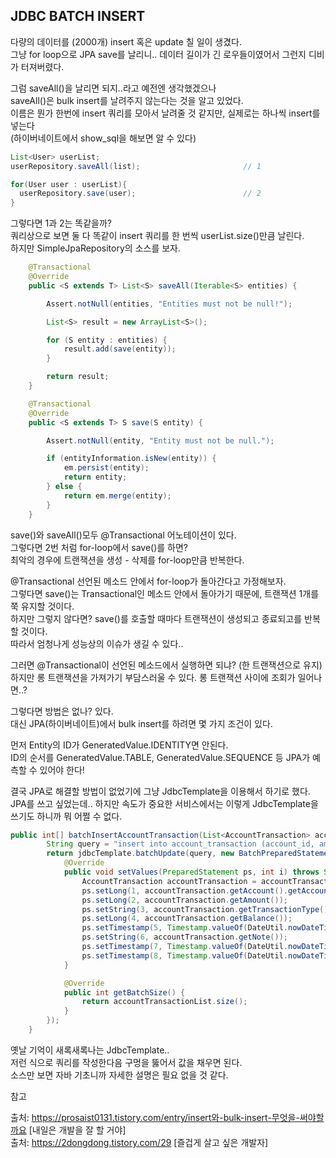 ## JDBC BATCH INSERT

다량의 데이터를 (2000개) insert 혹은 update 칠 일이 생겼다.<br>
그냥 for loop으로 JPA save를 날리니.. 데이터 길이가 긴 로우들이였어서 그런지 디비가 터져버렸다.

그럼 saveAll()을 날리면 되지..라고 예전엔 생각했겠으나<br>
saveAll()은 bulk insert를 날려주지 않는다는 것을 알고 있었다.<br>
이름은 뭔가 한번에 insert 쿼리를 모아서 날려줄 것 같지만, 실제로는 하나씩 insert를 넣는다<br>
(하이버네이트에서 show_sql을 해보면 알 수 있다)

```java
List<User> userList;
userRepository.saveAll(list);						// 1

for(User user : userList){
  userRepository.save(user);						// 2
}
```

그렇다면 1과 2는 똑같을까?<br>
쿼리상으로 보면 둘 다 똑같이 insert 쿼리를 한 번씩 userList.size()만큼 날린다.<br>
하지만 SimpleJpaRepository의 소스를 보자.

```java
	@Transactional
	@Override
	public <S extends T> List<S> saveAll(Iterable<S> entities) {

		Assert.notNull(entities, "Entities must not be null!");

		List<S> result = new ArrayList<S>();

		for (S entity : entities) {
			result.add(save(entity));
		}

		return result;
	}
```

~~~java
	@Transactional
	@Override
	public <S extends T> S save(S entity) {

		Assert.notNull(entity, "Entity must not be null.");

		if (entityInformation.isNew(entity)) {
			em.persist(entity);
			return entity;
		} else {
			return em.merge(entity);
		}
	}
~~~

save()와 saveAll()모두 @Transactional 어노테이션이 있다.<br>
그렇다면 2번 처럼 for-loop에서 save()를 하면?<br>
최악의 경우에 트랜잭션을 생성 - 삭제를 for-loop만큼 반복한다.

@Transactional 선언된 메소드 안에서 for-loop가 돌아간다고 가정해보자.<br>
그렇다면 save()는 Transactional인 메소드 안에서 돌아가기 때문에, 트랜잭션 1개를 쭉 유지할 것이다.<br>
하지만 그렇지 않다면? save()를 호출할 때마다 트랜잭션이 생성되고 종료되고를 반복할 것이다.<br>
 따라서 엄청나게 성능상의 이슈가 생길 수 있다..

그러면 @Transactional이 선언된 메소드에서 실행하면 되냐? (한 트랜잭션으로 유지)<br>
하지만 롱 트랜잭션을 가져가기 부담스러울 수 있다. 롱 트랜잭션 사이에 조회가 일어나면..?

그렇다면 방법은 없나? 있다.<br>
대신 JPA(하이버네이트)에서 bulk insert를 하려면 몇 가지 조건이 있다.

먼저 Entity의 ID가 GeneratedValue.IDENTITY면 안된다.<br>
ID의 순서를 GeneratedValue.TABLE, GeneratedValue.SEQUENCE 등 JPA가 예측할 수 있어야 한다!

결국 JPA로 해결할 방법이 없었기에 그냥 JdbcTemplate을 이용해서 하기로 했다.<br>
JPA를 쓰고 싶었는데.. 하지만 속도가 중요한 서비스에서는 이렇게 JdbcTemplate을 쓰기도 하니까 뭐 어쩔 수 없다.

```java
public int[] batchInsertAccountTransaction(List<AccountTransaction> accountTransactionList){
        String query = "insert into account_transaction (account_id, amount, transaction_type, balance, transaction_date, note, created_at, updated_at) values (?, ?, ?, ?, ?, ?, ?, ?)";
        return jdbcTemplate.batchUpdate(query, new BatchPreparedStatementSetter() {
            @Override
            public void setValues(PreparedStatement ps, int i) throws SQLException {
                AccountTransaction accountTransaction = accountTransactionList.get(i);
                ps.setLong(1, accountTransaction.getAccount().getAccountId());
                ps.setLong(2, accountTransaction.getAmount());
                ps.setString(3, accountTransaction.getTransactionType().name());
                ps.setLong(4, accountTransaction.getBalance());
                ps.setTimestamp(5, Timestamp.valueOf(DateUtil.nowDateTime()));
                ps.setString(6, accountTransaction.getNote());
                ps.setTimestamp(7, Timestamp.valueOf(DateUtil.nowDateTime()));
                ps.setTimestamp(8, Timestamp.valueOf(DateUtil.nowDateTime()));
            }

            @Override
            public int getBatchSize() {
                return accountTransactionList.size();
            }
        });
    }
```

옛날 기억이 새록새록나는 JdbcTemplate..<br>
저런 식으로 쿼리를 작성한다음 구멍을 뚫어서 값을 채우면 된다.<br>
소스만 보면 자바 기초니까 자세한 설명은 필요 없을 것 같다.

참고

출처: https://prosaist0131.tistory.com/entry/insert와-bulk-insert-무엇을-써야할까요 [내일은 개발을 잘 할 거야]<br>
출처: https://2dongdong.tistory.com/29 [즐겁게 살고 싶은 개발자]
